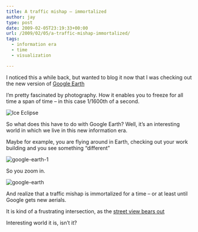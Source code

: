 ```yaml
---
title: A traffic mishap – immortalized
author: jay
type: post
date: 2009-02-05T23:19:33+00:00
url: /2009/02/05/a-traffic-mishap-immortalized/
tags:
  - information era
  - time
  - visualization

---
```

I noticed this a while back, but wanted to blog it now that I was checking out the new version of [Google Earth][1]

I’m pretty fascinated by photography. How it enables you to freeze for all time a span of time &#8211; in this case 1/1600th of a second.

![Ice Eclipse][2]

So what does this have to do with Google Earth? Well, it’s an interesting world in which we live in this new information era.

Maybe for example, you are flying around in Earth, checking out your work building and you see something “different”

![google-earth-1][3]

So you zoom in.

![google-earth][4]

And realize that a traffic mishap is immortalized for a time &#8211; or at least until Google gets new aerials.

It is kind of a frustrating intersection, as the [street view bears out][5]

Interesting world it is, isn’t it?

 [1]: http://earth.google.com
 [2]: https://photos.smugmug.com/photos/510685603_rqvY5-M.jpg
 [3]: http://sysadminrambles.files.wordpress.com/2009/02/google-earth-1.jpg
 [4]: http://sysadminrambles.files.wordpress.com/2009/02/google-earth.jpg
 [5]: http://maps.google.com/maps?t=h&hl=en&ie=UTF8&ll=35.795782,-78.696232&spn=0,359.99843&z=20&layer=c&cbll=35.795793,-78.69636&panoid=WkoIZHs_5iHp1pWV8H_fFw&cbp=12,134.04389972963176,,0,5
